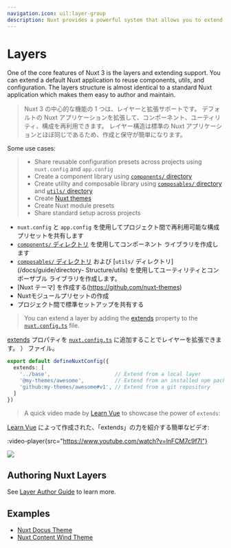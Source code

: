 ```yaml
---
navigation.icon: uil:layer-group
description: Nuxt provides a powerful system that allows you to extend the default files, configs, and much more.
---
```


# Layers

One of the core features of Nuxt 3 is the layers and extending support. You can extend a default Nuxt application to reuse components, utils, and configuration. The layers structure is almost identical to a standard Nuxt application which makes them easy to author and maintain.

> Nuxt 3 の中心的な機能の 1 つは、レイヤーと拡張サポートです。 デフォルトの Nuxt アプリケーションを拡張して、コンポーネント、ユーティリティ、構成を再利用できます。 レイヤー構造は標準の Nuxt アプリケーションとほぼ同じであるため、作成と保守が簡単になります。

Some use cases:

> - Share reusable configuration presets across projects using `nuxt.config` and `app.config`
> - Create a component library using [`components/` directory](/docs/guide/directory-structure/components)
> - Create utility and composable library using [`composables/` directory](/docs/guide/directory-structure/composables) and [`utils/` directory](/docs/guide/directory-structure/utils)
> - Create [Nuxt themes](https://github.com/nuxt-themes)
> - Create Nuxt module presets
> - Share standard setup across projects

- `nuxt.config` と `app.config` を使用してプロジェクト間で再利用可能な構成プリセットを共有します
- [`components/` ディレクトリ](/docs/guide/ディレクトリ構造/components) を使用してコンポーネント ライブラリを作成します
- [`composables/` ディレクトリ](/docs/guide/directory-struction/composables) および [`utils/` ディレクトリ](/docs/guide/directory- Structure/utils) を使用してユーティリティとコンポーザブル ライブラリを作成します。
- [Nuxt テーマ] を作成する(https://github.com/nuxt-themes)
- Nuxtモジュールプリセットの作成
- プロジェクト間で標準セットアップを共有する

> You can extend a layer by adding the [extends](/docs/api/configuration/nuxt-config#extends) property to the [`nuxt.config.ts`](/docs/guide/directory-structure/nuxt.config) file.

[extends](/docs/api/configuration/nuxt-config#extends) プロパティを [`nuxt.config.ts`](/docs/guide/directory-struction/nuxt.config) に追加することでレイヤーを拡張できます。 ） ファイル。

```ts [nuxt.config.ts]
export default defineNuxtConfig({
  extends: [
    '../base',                     // Extend from a local layer
    '@my-themes/awesome',          // Extend from an installed npm package
    'github:my-themes/awesome#v1', // Extend from a git repository
  ]
})
```

> A quick video made by [Learn Vue](https://go.learnvue.co) to showcase the power of `extends`:

[Learn Vue](https://go.learnvue.co) によって作成された、「extends」の力を紹介する簡単なビデオ:

:video-player{src="https://www.youtube.com/watch?v=lnFCM7c9f7I"}

[![](https://img.youtube.com/vi/lnFCM7c9f7I/0.jpg)](https://www.youtube.com/watch?v=lnFCM7c9f7I)

## Authoring Nuxt Layers

See [Layer Author Guide](/docs/guide/going-further/layers) to learn more.

## Examples

- [Nuxt Docus Theme](https://github.com/nuxt-themes/docus#readme)
- [Nuxt Content Wind Theme](https://github.com/Atinux/content-wind#readme)
